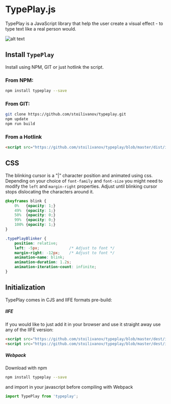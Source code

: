 # TypePlay.js

TypePlay is a JavaScript library that help the user create a visual effect - to type text like a real person would.

![alt text](https://stoilivanov.com/images/ezgif-2-1489a940e8c2.gif "TypePlay preview")

## Install ```TypePlay```
Install using NPM, GIT or just hotlink the script.
### From NPM:
```sh
npm install typeplay --save
```

### From GIT:
```sh
git clone https://github.com/stoilivanov/typeplay.git
npm update
npm run build
```

### From a Hotlink 
```html
<script src="https://github.com/stoilivanov/typeplay/blob/master/dist/iife/TypePlay.min.js"></script>
```

## CSS
The blinking cursor is a "|" character position and animated using css. Depending on your choice of ```font-family``` and ```font-size``` you might need to modify the ```left``` and ```margin-right``` properties. Adjust until blinking cursor stops dislocating the characters around it.
```css
@keyframes blink {
    0%   {opacity: 1;}
    49%  {opacity: 1;}
    50%  {opacity: 0;}
    99%  {opacity: 0;}
    100% {opacity: 1;}
}

.typePlayBlinker {
    position: relative;
    left: -5px;             /* Adjust to font */
    margin-right: -12px;    /* Adjust to font */
    animation-name: blink;
    animation-duration: 1.2s;
    animation-iteration-count: infinite;
}
```


## Initialization 
TypePlay comes in CJS and IIFE formats pre-build:
##### IIFE
If you would like to just add it in your browser and use it straight away use any of the IIFE version:
```html
<script src="https://github.com/stoilivanov/typeplay/blob/master/dest/iife/TypePlay.js"></script>
<script src="https://github.com/stoilivanov/typeplay/blob/master/dest/iife/TypePlay.min.js"></script>
```

##### Webpack
Download with npm
```sh
npm install typeplay --save
```

and import in your javascript before compiling with Webpack
```javascript
import TypePlay from 'typeplay';
```

